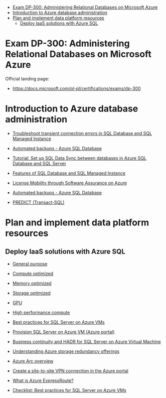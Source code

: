 
<!-- TOC -->

- [Exam DP-300: Administering Relational Databases on Microsoft Azure](#exam-dp-300-administering-relational-databases-on-microsoft-azure)
- [Introduction to Azure database administration](#introduction-to-azure-database-administration)
- [Plan and implement data platform resources](#plan-and-implement-data-platform-resources)
  - [Deploy IaaS solutions with Azure SQL](#deploy-iaas-solutions-with-azure-sql)

<!-- /TOC -->

# Exam DP-300: Administering Relational Databases on Microsoft Azure

Official landing page:

- https://docs.microsoft.com/pl-pl/certifications/exams/dp-300

# Introduction to Azure database administration

- [Troubleshoot transient connection errors in SQL Database and SQL Managed Instance](https://docs.microsoft.com/en-us/azure/azure-sql/database/troubleshoot-common-connectivity-issues?view=azuresql)
  
- [Automated backups - Azure SQL Database](https://docs.microsoft.com/en-us/azure/azure-sql/database/automated-backups-overview?tabs=single-database&view=azuresql)
  
- [Tutorial: Set up SQL Data Sync between databases in Azure SQL Database and SQL Server](https://docs.microsoft.com/en-us/azure/azure-sql/database/sql-data-sync-sql-server-configure?view=azuresql)

- [Features of SQL Database and SQL Managed Instance](https://docs.microsoft.com/en-us/azure/azure-sql/database/features-comparison?view=azuresql)

- [License Mobility through Software Assurance on Azure](https://azure.microsoft.com/pl-pl/pricing/license-mobility/)

- [Automated backups - Azure SQL Database](https://docs.microsoft.com/en-us/azure/azure-sql/database/automated-backups-overview?view=azuresql)

- [PREDICT (Transact-SQL)](https://docs.microsoft.com/en-us/sql/t-sql/queries/predict-transact-sql?view=sql-server-ver16)


# Plan and implement data platform resources

## Deploy IaaS solutions with Azure SQL

- [General purpose ](https://docs.microsoft.com/en-us/azure/virtual-machines/sizes-general)

- [Compute optimized](https://docs.microsoft.com/en-us/azure/virtual-machines/sizes-compute)

- [Memory optimized](https://docs.microsoft.com/en-us/azure/virtual-machines/sizes-memory)

- [Storage optimized](https://docs.microsoft.com/en-us/azure/virtual-machines/sizes-storage)

- [GPU](https://docs.microsoft.com/en-us/azure/virtual-machines/sizes-gpu)

- [High performance compute](https://docs.microsoft.com/en-us/azure/virtual-machines/sizes-hpc)

- [Best practices for SQL Server on Azure VMs](https://docs.microsoft.com/en-us/azure/azure-sql/virtual-machines/windows/performance-guidelines-best-practices-checklist?view=azuresql)

- [Provision SQL Server on Azure VM (Azure portal)](https://docs.microsoft.com/en-us/azure/azure-sql/virtual-machines/windows/create-sql-vm-portal?view=azuresql)

- [Business continuity and HADR for SQL Server on Azure Virtual Machine](https://docs.microsoft.com/en-us/azure/azure-sql/virtual-machines/windows/business-continuity-high-availability-disaster-recovery-hadr-overview?view=azuresql#hybrid-it-disaster-recovery-solutions)

- [Understanding Azure storage redundancy offerings](https://techcommunity.microsoft.com/t5/azure-storage-blog/understanding-azure-storage-redundancy-offerings/ba-p/1431700)

- [Azure Arc overview](https://docs.microsoft.com/en-us/azure/azure-arc/overview)

- [Create a site-to-site VPN connection in the Azure portal](https://docs.microsoft.com/en-us/azure/vpn-gateway/tutorial-site-to-site-portal)

- [What is Azure ExpressRoute?](https://docs.microsoft.com/en-us/azure/expressroute/expressroute-introduction)

- [Checklist: Best practices for SQL Server on Azure VMs](https://docs.microsoft.com/en-us/azure/azure-sql/virtual-machines/windows/performance-guidelines-best-practices-checklist?view=azuresql)
